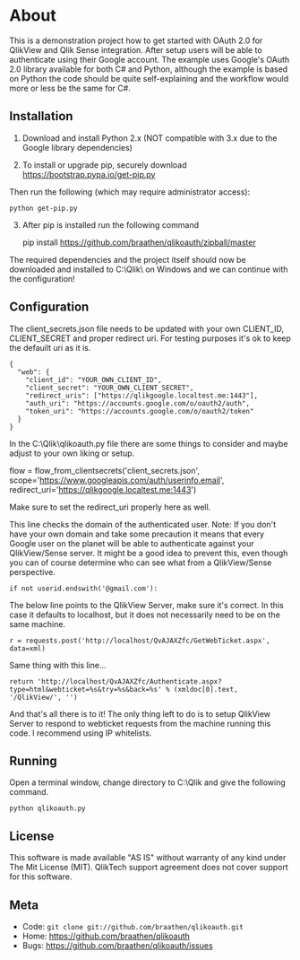 About
=====

This is a demonstration project how to get started with OAuth 2.0 for QlikView and Qlik Sense integration. After setup users will be able to authenticate using their Google account. The example uses Google's OAuth 2.0 library available for both C# and Python, although the example is based on Python the code should be quite self-explaining and the workflow would more or less be the same for C#.

Installation
------------

1. Download and install Python 2.x (NOT compatible with 3.x due to the Google library dependencies)

2. To install or upgrade pip, securely download https://bootstrap.pypa.io/get-pip.py

Then run the following (which may require administrator access):

	python get-pip.py

3. After pip is installed run the following command

	pip install https://github.com/braathen/qlikoauth/zipball/master

The required dependencies and the project itself should now be downloaded and installed to C:\Qlik\ on Windows and we can continue with the configuration!

Configuration
-------------

The client_secrets.json file needs to be updated with your own CLIENT_ID, CLIENT_SECRET and proper redirect uri. For testing purposes it's ok to keep the defauilt uri as it is.

	{
	  "web": {
	    "client_id": "YOUR_OWN_CLIENT_ID",
	    "client_secret": "YOUR_OWN_CLIENT_SECRET",
	    "redirect_uris": ["https://qlikgoogle.localtest.me:1443"],
	    "auth_uri": "https://accounts.google.com/o/oauth2/auth",
	    "token_uri": "https://accounts.google.com/o/oauth2/token"
	  }
	}

In the C:\Qlik\qlikoauth.py file there are some things to consider and maybe adjust to your own liking or setup.

   flow = flow_from_clientsecrets('client_secrets.json',
                                   scope='https://www.googleapis.com/auth/userinfo.email',
                                   redirect_uri='https://qlikgoogle.localtest.me:1443')

Make sure to set the redirect_uri properly here as well.

This line checks the domain of the authenticated user. Note: If you don't have your own domain and take some precaution it means that every Google user on the planet will be able to authenticate against your QlikView/Sense server. It might be a good idea to prevent this, even though you can of course determine who can see what from a QlikView/Sense perspective.

	if not userid.endswith('@gmail.com'):

The below line points to the QlikView Server, make sure it's correct. In this case it defaults to localhost, but it does not necessarily need to be on the same machine.

	r = requests.post('http://localhost/QvAJAXZfc/GetWebTicket.aspx', data=xml)

Same thing with this line...

	return 'http://localhost/QvAJAXZfc/Authenticate.aspx?type=html&webticket=%s&try=%s&back=%s' % (xmldoc[0].text, '/QlikView/', '')

And that's all there is to it! The only thing left to do is to setup QlikView Server to respond to webticket requests from the machine running this code. I recommend using IP whitelists.

Running
-------

Open a terminal window, change directory to C:\Qlik and give the following command.

	python qlikoauth.py

License
-------

This software is made available "AS IS" without warranty of any kind under The Mit License (MIT). QlikTech support agreement does not cover support for this software.

Meta
----

* Code: `git clone git://github.com/braathen/qlikoauth.git`
* Home: <https://github.com/braathen/qlikoauth>
* Bugs: <https://github.com/braathen/qlikoauth/issues>